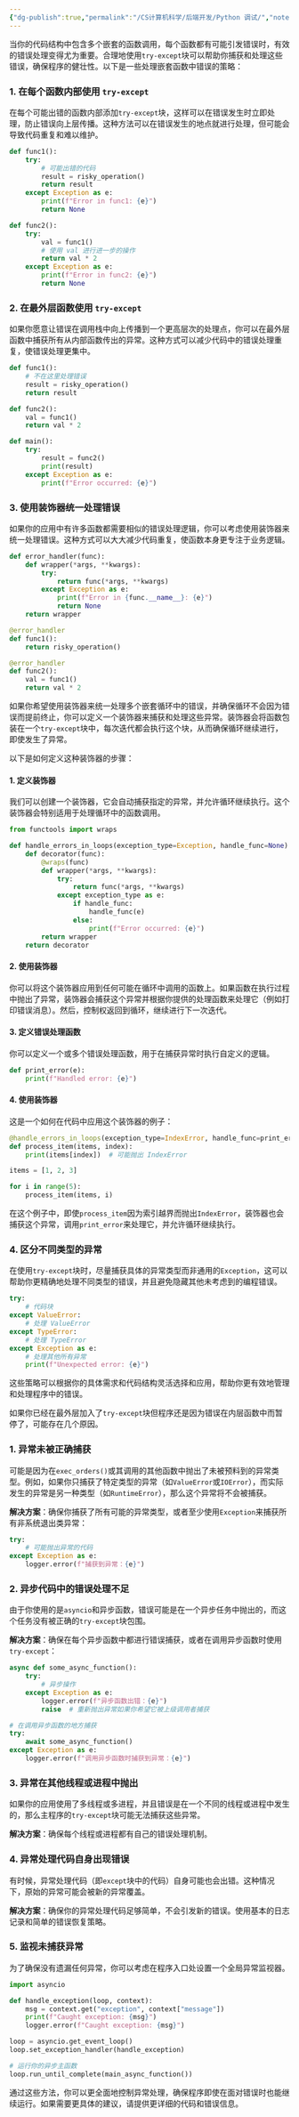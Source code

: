 ```yaml
---
{"dg-publish":true,"permalink":"/CS计算机科学/后端开发/Python 调试/","noteIcon":"","created":"2024-04-17T15:18:09.000+08:00","updated":"2024-04-23T23:08:21.000+08:00"}
---
```



当你的代码结构中包含多个嵌套的函数调用，每个函数都有可能引发错误时，有效的错误处理变得尤为重要。合理地使用`try-except`块可以帮助你捕获和处理这些错误，确保程序的健壮性。以下是一些处理嵌套函数中错误的策略：

### 1. 在每个函数内部使用 `try-except`

在每个可能出错的函数内部添加`try-except`块，这样可以在错误发生时立即处理，防止错误向上层传播。这种方法可以在错误发生的地点就进行处理，但可能会导致代码重复和难以维护。

```python
def func1():
    try:
        # 可能出错的代码
        result = risky_operation()
        return result
    except Exception as e:
        print(f"Error in func1: {e}")
        return None

def func2():
    try:
        val = func1()
        # 使用 val 进行进一步的操作
        return val * 2
    except Exception as e:
        print(f"Error in func2: {e}")
        return None
```

### 2. 在最外层函数使用 `try-except`

如果你愿意让错误在调用栈中向上传播到一个更高层次的处理点，你可以在最外层函数中捕获所有从内部函数传出的异常。这种方式可以减少代码中的错误处理重复，使错误处理更集中。

```python
def func1():
    # 不在这里处理错误
    result = risky_operation()
    return result

def func2():
    val = func1()
    return val * 2

def main():
    try:
        result = func2()
        print(result)
    except Exception as e:
        print(f"Error occurred: {e}")
```

### 3. 使用装饰器统一处理错误

如果你的应用中有许多函数都需要相似的错误处理逻辑，你可以考虑使用装饰器来统一处理错误。这种方式可以大大减少代码重复，使函数本身更专注于业务逻辑。

```python
def error_handler(func):
    def wrapper(*args, **kwargs):
        try:
            return func(*args, **kwargs)
        except Exception as e:
            print(f"Error in {func.__name__}: {e}")
            return None
    return wrapper

@error_handler
def func1():
    return risky_operation()

@error_handler
def func2():
    val = func1()
    return val * 2
```

如果你希望使用装饰器来统一处理多个嵌套循环中的错误，并确保循环不会因为错误而提前终止，你可以定义一个装饰器来捕获和处理这些异常。装饰器会将函数包装在一个`try-except`块中，每次迭代都会执行这个块，从而确保循环继续进行，即使发生了异常。

以下是如何定义这种装饰器的步骤：

#### 1. 定义装饰器

我们可以创建一个装饰器，它会自动捕获指定的异常，并允许循环继续执行。这个装饰器会特别适用于处理循环中的函数调用。

```python
from functools import wraps

def handle_errors_in_loops(exception_type=Exception, handle_func=None):
    def decorator(func):
        @wraps(func)
        def wrapper(*args, **kwargs):
            try:
                return func(*args, **kwargs)
            except exception_type as e:
                if handle_func:
                    handle_func(e)
                else:
                    print(f"Error occurred: {e}")
        return wrapper
    return decorator
```

#### 2. 使用装饰器

你可以将这个装饰器应用到任何可能在循环中调用的函数上。如果函数在执行过程中抛出了异常，装饰器会捕获这个异常并根据你提供的处理函数来处理它（例如打印错误消息）。然后，控制权返回到循环，继续进行下一次迭代。

#### 3. 定义错误处理函数

你可以定义一个或多个错误处理函数，用于在捕获异常时执行自定义的逻辑。

```python
def print_error(e):
    print(f"Handled error: {e}")
```

#### 4. 使用装饰器

这是一个如何在代码中应用这个装饰器的例子：

```python
@handle_errors_in_loops(exception_type=IndexError, handle_func=print_error)
def process_item(items, index):
    print(items[index])  # 可能抛出 IndexError

items = [1, 2, 3]

for i in range(5):
    process_item(items, i)
```

在这个例子中，即使`process_item`因为索引越界而抛出`IndexError`，装饰器也会捕获这个异常，调用`print_error`来处理它，并允许循环继续执行。

### 4. 区分不同类型的异常

在使用`try-except`块时，尽量捕获具体的异常类型而非通用的`Exception`，这可以帮助你更精确地处理不同类型的错误，并且避免隐藏其他未考虑到的编程错误。

```python
try:
    # 代码块
except ValueError:
    # 处理 ValueError
except TypeError:
    # 处理 TypeError
except Exception as e:
    # 处理其他所有异常
    print(f"Unexpected error: {e}")
```

这些策略可以根据你的具体需求和代码结构灵活选择和应用，帮助你更有效地管理和处理程序中的错误。

如果你已经在最外层加入了`try-except`块但程序还是因为错误在内层函数中而暂停了，可能存在几个原因。

### 1. **异常未被正确捕获**

可能是因为在`exec_orders()`或其调用的其他函数中抛出了未被预料到的异常类型。例如，如果你只捕获了特定类型的异常（如`ValueError`或`IOError`），而实际发生的异常是另一种类型（如`RuntimeError`），那么这个异常将不会被捕获。

**解决方案**：确保你捕获了所有可能的异常类型，或者至少使用`Exception`来捕获所有非系统退出类异常：

```python
try:
    # 可能抛出异常的代码
except Exception as e:
    logger.error(f"捕获到异常：{e}")
```

### 2. **异步代码中的错误处理不足**

由于你使用的是`asyncio`和异步函数，错误可能是在一个异步任务中抛出的，而这个任务没有被正确的`try-except`块包围。

**解决方案**：确保在每个异步函数中都进行错误捕获，或者在调用异步函数时使用`try-except`：

```python
async def some_async_function():
    try:
        # 异步操作
    except Exception as e:
        logger.error(f"异步函数出错：{e}")
        raise  # 重新抛出异常如果你希望它被上级调用者捕获

# 在调用异步函数的地方捕获
try:
    await some_async_function()
except Exception as e:
    logger.error(f"调用异步函数时捕获到异常：{e}")
```

### 3. **异常在其他线程或进程中抛出**

如果你的应用使用了多线程或多进程，并且错误是在一个不同的线程或进程中发生的，那么主程序的`try-except`块可能无法捕获这些异常。

**解决方案**：确保每个线程或进程都有自己的错误处理机制。

### 4. **异常处理代码自身出现错误**

有时候，异常处理代码（即`except`块中的代码）自身可能也会出错。这种情况下，原始的异常可能会被新的异常覆盖。

**解决方案**：确保你的异常处理代码足够简单，不会引发新的错误。使用基本的日志记录和简单的错误恢复策略。

### 5. **监视未捕获异常**

为了确保没有遗漏任何异常，你可以考虑在程序入口处设置一个全局异常监视器。

```python
import asyncio

def handle_exception(loop, context):
    msg = context.get("exception", context["message"])
    print(f"Caught exception: {msg}")
    logger.error(f"Caught exception: {msg}")

loop = asyncio.get_event_loop()
loop.set_exception_handler(handle_exception)

# 运行你的异步主函数
loop.run_until_complete(main_async_function())
```

通过这些方法，你可以更全面地控制异常处理，确保程序即使在面对错误时也能继续运行。如果需要更具体的建议，请提供更详细的代码和错误信息。